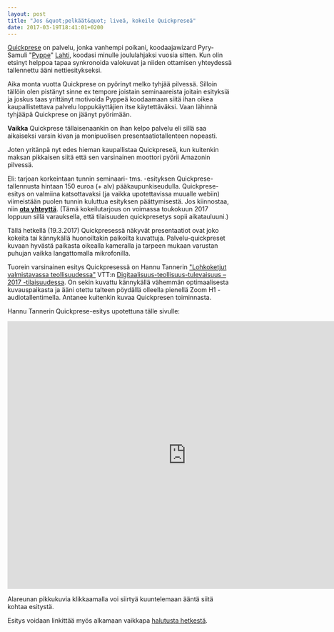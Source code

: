 ```yaml
---
layout: post
title: "Jos &quot;pelkäät&quot; liveä, kokeile Quickpreseä"
date: 2017-03-19T18:41:01+0200
---
```


[Quickprese](http://quickprese.com/) on palvelu, jonka vanhempi poikani, koodaajawizard Pyry-Samuli "[Pyppe](http://www.pyppe.fi/)" [Lahti](https://www.linkedin.com/in/pyppe/), koodasi minulle joululahjaksi vuosia sitten. Kun olin etsinyt helppoa tapaa synkronoida valokuvat ja niiden ottamisen yhteydessä tallennettu ääni nettiesitykseksi.<!--more-->

Aika monta vuotta Quickprese on pyörinyt melko tyhjää pilvessä. Silloin tällöin olen pistänyt sinne ex tempore joistain seminaareista joitain esityksiä ja joskus taas yrittänyt motivoida Pyppeä koodaamaan siitä ihan oikea kaupallistettava palvelu loppukäyttäjien itse käytettäväksi. Vaan lähinnä tyhjääpä Quickprese on jäänyt pyörimään.

**Vaikka** Quickprese tällaisenaankin on ihan kelpo palvelu eli sillä saa aikaiseksi varsin kivan ja monipuolisen presentaatiotallenteen nopeasti.

Joten yritänpä nyt edes hieman kaupallistaa Quickpreseä, kun kuitenkin maksan pikkaisen siitä että sen varsinainen moottori pyörii Amazonin pilvessä.

Eli: tarjoan korkeintaan tunnin seminaari- tms. -esityksen Quickprese-tallennusta hintaan 150 euroa (+ alv) pääkaupunkiseudulla. Quickprese-esitys on valmiina katsottavaksi (ja vaikka upotettavissa muualle webiin) viimeistään puolen tunnin kuluttua esityksen päättymisestä. Jos kiinnostaa, niin **[ota yhteyttä](http://www.infocrea.fi/yhteystiedot/)**. (Tämä kokeilutarjous on voimassa toukokuun 2017 loppuun sillä varauksella, että tilaisuuden quickpresetys sopii aikatauluuni.)

Tällä hetkellä (19.3.2017) Quickpresessä näkyvät presentaatiot ovat joko kokeita tai kännykällä huonoiltakin paikoilta kuvattuja. Palvelu-quickpreset kuvaan hyvästä paikasta oikealla kameralla ja tarpeen mukaan varustan puhujan vaikka langattomalla mikrofonilla. 

Tuorein varsinainen esitys Quickpresessä on Hannu Tannerin ["Lohkoketjut valmistavassa teollisuudessa"](http://www.quickprese.com/dPrRi1/dtt17-lohkoketjut-tanner-15-3-2017) VTT:n [Digitaalisuus-teollisuus-tulevaisuus –2017 -tilaisuudessa](http://www.vtt.fi/medialle/tapahtumat/dtt2017). On sekin kuvattu kännykällä vähemmän optimaalisesta kuvauspaikasta ja ääni otettu talteen pöydällä olleella pienellä Zoom H1 -audiotallentimella. Antanee kuitenkin kuvaa Quickpresen toiminnasta. 

Hannu Tannerin Quickprese-esitys upotettuna tälle sivulle:

<iframe width="800" height="600" src="https://www.quickprese.com/embed/dPrRi1/dtt17-lohkoketjut-tanner-15-3-2017" frameborder="0" allowfullscreen></iframe>

Alareunan pikkukuvia klikkaamalla voi siirtyä kuuntelemaan ääntä siitä kohtaa esitystä. 

Esitys voidaan linkittää myös alkamaan vaikkapa [halutusta hetkestä](http://www.quickprese.com/dPrRi1/dtt17-lohkoketjut-tanner-15-3-2017?t=2m59s).